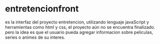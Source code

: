 # entretencionfront
 es la interfaz del proyecto entretencion, utilizando lenguaje javaScript y herramientas como html y css, el proyecto aún no se encuentra finalizado. pero la idea es que el usuario pueda agregar informacion sobre peliculas, series o animes de su interes.    
